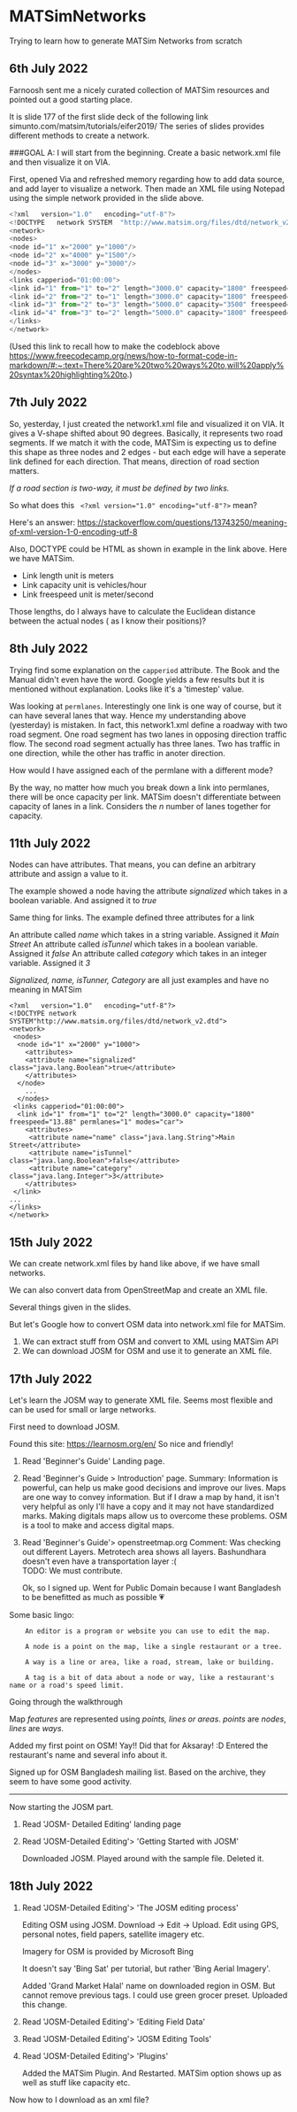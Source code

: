 # MATSimNetworks
Trying to learn how to generate MATSim Networks from scratch

## 6th July 2022

Farnoosh sent me a nicely curated collection of MATSim resources and pointed out a good starting place. 

It is  slide 177 of the first slide deck of the following link
simunto.com/matsim/tutorials/eifer2019/
The series of slides provides different methods to create a network. 

###GOAL A: I will start from the beginning.  Create a basic network.xml file and then visualize it on VIA. 

First, opened Via and refreshed memory regarding how to add data source, and add layer to visualize a network. 
Then made an XML file using Notepad using the simple network provided in the slide above. 

```js
<?xml	version="1.0"	encoding="utf-8"?>
<!DOCTYPE	network	SYSTEM	"http://www.matsim.org/files/dtd/network_v2.dtd">
<network>
<nodes>
<node id="1" x="2000" y="1000"/>
<node id="2" x="4000" y="1500"/>
<node id="3" x="3000" y="3000"/>
</nodes>
<links capperiod="01:00:00">
<link id="1" from="1" to="2" length="3000.0" capacity="1800" freespeed="13.88" permlanes="1" modes="car"/>
<link id="2" from="2" to="1" length="3000.0" capacity="1800" freespeed="13.88" permlanes="1" modes="car"/>
<link id="3" from="2" to="3" length="5000.0" capacity="3500" freespeed="22.22" permlanes="2" modes="car"/>
<link id="4" from="3" to="2" length="5000.0" capacity="1800" freespeed="22.22" permlanes="1" modes="car"/>
</links>
</network>
```

(Used this link to  recall how to make the codeblock above https://www.freecodecamp.org/news/how-to-format-code-in-markdown/#:~:text=There%20are%20two%20ways%20to,will%20apply%20syntax%20highlighting%20to.)


## 7th July 2022

So, yesterday,  I just created the network1.xml file and visualized it on VIA.  It gives a V-shape shifted about  90 degrees.  Basically, it represents two road segments. If we match it with the code, MATSim is expecting us to define this shape as three nodes and 2 edges  - but each edge will have a seperate link defined for each direction.  That means,  direction of road section matters. 

_If a road section is two-way, it must be defined by two links._



So what does this 
``` <?xml version="1.0" encoding="utf-8"?>```
mean? 

Here's an answer: https://stackoverflow.com/questions/13743250/meaning-of-xml-version-1-0-encoding-utf-8

Also, DOCTYPE could be HTML as shown in example in the link above. Here we have MATSim. 


- Link length unit is meters
- Link capacity unit is vehicles/hour
- Link freespeed unit is meter/second

Those lengths, do I always have to calculate the Euclidean distance between the actual nodes ( as I know their positions)? 


## 8th July 2022

Trying find some explanation on the `capperiod` attribute.  The Book and the Manual didn't even have the word.  Google yields a few results but it is mentioned without explanation.  Looks like it's a 'timestep' value. 

Was looking at `permlanes`.  Interestingly one link is one way of course, but it can have several lanes that way. Hence my understanding above (yesterday) is mistaken.  In fact, this network1.xml define a roadway  with two road segment.  One road segment has two lanes in opposing direction traffic flow.  The second road segment actually has three lanes.  Two has traffic in one direction, while the other has traffic in anoter direction. 

How would I have assigned each of the permlane with a different mode? 

By the way, no matter how much you break down a link into permlanes, there will be once capacity per link.  MATSim doesn't differentiate between capacity of lanes in a link. Considers the _n_ number of lanes together for capacity. 


## 11th July 2022

Nodes can have attributes. That means, you can define an arbitrary attribute and assign a value to it. 

The example showed a node having the attribute _signalized_ which takes in a boolean variable. And assigned it to _true_

Same thing for links.  The example defined three attributes for a link

An attribute called _name_ which takes in a string variable. Assigned it _Main Street_
An attribute called _isTunnel_ which takes in a boolean variable. Assigned it _false_
An attribute called _category_ which takes in an integer variable. Assigned it _3_


_Signalized, name, isTunner, Category_ are all just examples and have no meaning in MATSim 


```ja
<?xml	version="1.0"	encoding="utf-8"?>
<!DOCTYPE network SYSTEM"http://www.matsim.org/files/dtd/network_v2.dtd">
<network>
 <nodes>
  <node id="1" x="2000" y="1000">
	<attributes>
	<attribute name="signalized" class="java.lang.Boolean">true</attribute>
	</attributes>
  </node>
	...
  </nodes>
 <links capperiod="01:00:00">
  <link id="1" from="1" to="2" length="3000.0" capacity="1800" freespeed="13.88" permlanes="1" modes="car">
	<attributes>
	 <attribute name="name" class="java.lang.String">Main	Street</attribute>
	 <attribute name="isTunnel" class="java.lang.Boolean">false</attribute>
	 <attribute name="category" class="java.lang.Integer">3</attribute>
	</attributes>
 </link>
...
</links>
</network>
```


## 15th July 2022

We can create network.xml files by hand like above, if we have small networks. 

We can also convert data from OpenStreetMap and create an XML file. 

Several things given in the slides. 

But let's Google how to convert OSM data into network.xml file for MATSim. 

1) We can extract stuff from OSM and convert to XML using MATSim API
2) We can download JOSM for OSM and use it to generate an XML file. 


## 17th July 2022

Let's learn the JOSM way to generate XML file.  Seems most flexible and can be used for small or large networks. 


First need to download JOSM. 

Found this site: https://learnosm.org/en/  So nice and friendly! 

1. Read 'Beginner's Guide' Landing page.
2. Read 'Beginner's Guide > Introduction' page.
	Summary:  Information is powerful, can help us make good decisions and improve our lives.  Maps are one way to convey information.  But if I draw a map by hand, it isn't very helpful as only I'll have a copy and it may not have standardized marks.  Making digitals maps allow us to overcome these problems.  OSM is a tool to make and access digital maps. 
3. Read 'Beginner's Guide'> openstreetmap.org 
       Comment: Was checking out different Layers.   Metrotech area shows all layers.  Bashundhara doesn't even have a transportation layer :(   
        TODO:  We must contribute. 
	
	Ok, so I signed up.  Went for Public Domain because I want Bangladesh to be benefitted as much as possible  :heartpulse:


Some basic lingo: 
		
		
		An editor is a program or website you can use to edit the map.

		A node is a point on the map, like a single restaurant or a tree.

		A way is a line or area, like a road, stream, lake or building.

		A tag is a bit of data about a node or way, like a restaurant's name or a road's speed limit.
		

Going through the walkthrough

Map _features_ are represented using _points, lines or areas_.  _points_ are _nodes_, _lines_ are _ways_. 



Added my first point on OSM! Yay!!  Did that for Aksaray! :D   Entered the restaurant's name and several info about it. 



Signed up for OSM Bangladesh mailing list.  Based on the archive, they seem to have some good activity. 



---- 

 Now starting the JOSM part. 
 
 
 
1. Read 'JOSM- Detailed Editing' landing page
2. Read 'JOSM-Detailed Editing'> 'Getting Started with JOSM'

     Downloaded JOSM. 
     Played around with the sample file. 
     Deleted it. 
     

## 18th July 2022

1. Read 'JOSM-Detailed Editing'> 'The JOSM editing process'
 
    Editing OSM using JOSM. Download -> Edit -> Upload.  Edit using GPS, personal notes, field papers, satellite imagery etc. 
    
     Imagery for OSM is provided by Microsoft Bing
     
     It doesn't say 'Bing Sat' per tutorial, but rather 'Bing Aerial Imagery'. 
     
     
     Added 'Grand Market Halal' name on downloaded region in OSM. But cannot remove previous tags.  I could use green grocer preset. 
     Uploaded this change. 
     
     
2. Read 'JOSM-Detailed Editing'> 'Editing Field Data'
3. Read 'JOSM-Detailed Editing'> 'JOSM Editing Tools'
4. Read 'JOSM-Detailed Editing'> 'Plugins'
		
		
	Added the MATSim Plugin. And Restarted.  MATSim option shows up as well as stuff like capacity etc.  
	
Now how to I download as an xml file?
		

